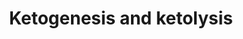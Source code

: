 ---
annotations:
- type: Cell Type Ontology
  value: hepatocyte
- type: Cell Type Ontology
  value: neuron
- type: Pathway Ontology
  value: ketone bodies metabolic pathway
- type: Pathway Ontology
  value: ketone bodies degradation pathway
- type: Cell Type Ontology
  value: glial cell
authors:
- RGrosmanC
- Egonw
- Khanspers
- DeSl
- Eweitz
- Finterly
description: This pathway depicts several metabolic pathways involved in ketogenic
  diet treatment. In hepatocytes in the liver, fatty acids (FAs) are normally transformed
  into acetyl-CoA, which can then enters the TCA (Krebs) cycle for energy production.  However,
  when FA levels are to high for the TCA cycle to be utilized completely, acetyl-CoA
  is used in ketogenesis and ketolysis. These processes are a complex process of transporter
  proteins and several other (mitochondrial) pathways [https://www.ncbi.nlm.nih.gov/books/NBK98219/figure/masino.f1/].
last-edited: 2021-06-18
organisms:
- Homo sapiens
redirect_from:
- /index.php/Pathway:WP4742
- /instance/WP4742
schema-jsonld:
- '@context': https://schema.org/
  '@id': https://wikipathways.github.io/pathways/WP4742.html
  '@type': Dataset
  creator:
    '@type': Organization
    name: WikiPathways
  description: This pathway depicts several metabolic pathways involved in ketogenic
    diet treatment. In hepatocytes in the liver, fatty acids (FAs) are normally transformed
    into acetyl-CoA, which can then enters the TCA (Krebs) cycle for energy production.  However,
    when FA levels are to high for the TCA cycle to be utilized completely, acetyl-CoA
    is used in ketogenesis and ketolysis. These processes are a complex process of
    transporter proteins and several other (mitochondrial) pathways [https://www.ncbi.nlm.nih.gov/books/NBK98219/figure/masino.f1/].
  keywords:
  - FAO
  - CAT
  - ATP
  - -CoA
  - UCP2
  - MRC
  - BHB
  - Acetyl-CoA
  - TCA (Krebs)cycle
  - GLUT-1
  - Gluconeogenesis
  - acetone
  - BDH1
  - TCA (Krebs)
  - ACAT1
  - Acetoacetyl
  - MCT-1
  - Fatty acids (FA)
  - Mitochondrial LC-Fatty Acid Beta-Oxidation
  - CO2
  - Oxaloacetate
  - cycle
  - ACA
  - '?'
  - pyruvate
  - CPT-1
  - Ketogenesis
  - glucose
  - Glycolysis
  - FA
  - OXCT1
  license: CC0
  name: Ketogenesis and ketolysis
seo: CreativeWork
title: Ketogenesis and ketolysis
wpid: WP4742
---
